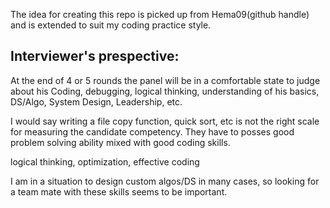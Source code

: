 The idea for creating this repo is picked up from Hema09(github handle) and is extended to suit my coding practice style.

## Interviewer's prespective:
 At the end of 4 or 5 rounds the panel will be in a comfortable state to judge about his 
 Coding, 
 debugging, 
 logical thinking, 
 understanding of his basics, DS/Algo, System Design, Leadership, etc.
 
 I would say writing a file copy function, quick sort, etc is not the right scale for measuring the candidate competency. They have to posses good problem solving ability mixed with good coding skills.
 
 logical thinking, optimization, effective coding
 
 I am in a situation to design custom algos/DS in many cases, so looking for a team mate with these skills seems to be important.